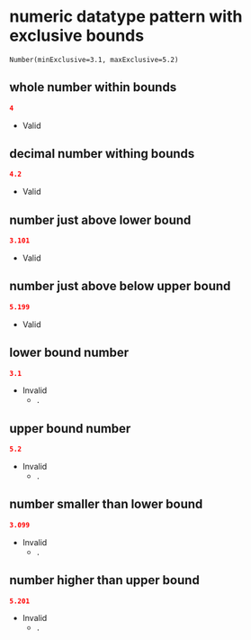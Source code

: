 # numeric datatype pattern with exclusive bounds
```jsbp
Number(minExclusive=3.1, maxExclusive=5.2)
```

## whole number within bounds
```json
4
```
+ Valid

## decimal number withing bounds
```json
4.2
```
+ Valid

## number just above lower bound
```json
3.101
```
+ Valid

## number just above below upper bound
```json
5.199
```
+ Valid

## lower bound number 
```json
3.1
```
+ Invalid
    - `.`

## upper bound number 
```json
5.2
```
+ Invalid
    - `.`

## number smaller than lower bound
```json
3.099
```
+ Invalid
    - `.`

## number higher than upper bound
```json
5.201
```
+ Invalid
    - `.`